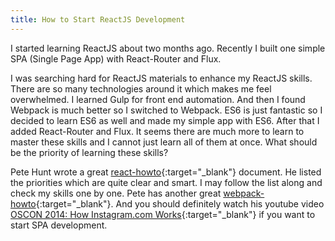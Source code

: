 ```yaml
---
title: How to Start ReactJS Development
---
```

I started learning ReactJS about two months ago. Recently I built one simple SPA (Single Page App) with React-Router and Flux.

I was searching hard for ReactJS materials to enhance my ReactJS skills. There are so many technologies around it which makes me feel overwhelmed. I learned Gulp for front end automation. And then I found Webpack is much better so I switched to Webpack. ES6 is just fantastic so I decided to learn ES6 as well and made my simple app with ES6. After that I added React-Router and Flux. It seems there are much more to learn to master these skills and I cannot just learn all of them at once. What should be the priority of learning these skills?

Pete Hunt wrote a great [react-howto](https://github.com/petehunt/react-howto){:target="_blank"} document. He listed the priorities which are quite clear and smart. I may follow the list along and check my skills one by one. Pete has another great [webpack-howto](https://github.com/petehunt/webpack-howto){:target="_blank"}. And you should definitely watch his youtube video [OSCON 2014: How Instagram.com Works](http://youtu.be/VkTCL6Nqm6Y){:target="_blank"} if you want to start SPA development.

